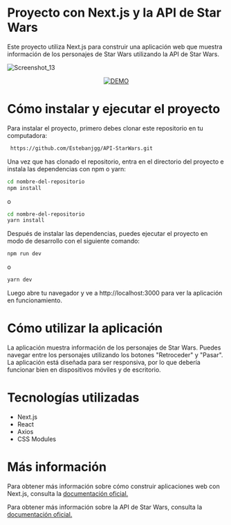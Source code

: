 # Proyecto con Next.js y la API de Star Wars

<p> Este proyecto utiliza Next.js para construir una aplicación web que muestra información de los personajes de Star Wars utilizando la API de Star Wars.</p>

![Screenshot_13](https://user-images.githubusercontent.com/91167097/235409842-6ae6d51b-1262-4f27-b82a-0c5602488900.png)

<p align="center">
  
  <a href="https://estebanjgg.github.io/API-StarWars/">
    <img src="https://img.shields.io/badge/-Demo-blue?style=for-the-badge&logo=vercel&logoColor=black" alt="DEMO">
  </a>
  
# Cómo instalar y ejecutar el proyecto
  
  <p>Para instalar el proyecto, primero debes clonar este repositorio en tu computadora:</p>
 
 ```bash
  https://github.com/Estebanjgg/API-StarWars.git
  ```
  
  <p>Una vez que has clonado el repositorio, entra en el directorio del proyecto e instala las dependencias con npm o yarn:</p>
  
  ```bash
  cd nombre-del-repositorio
  npm install
  ```
  
  o 
  
  ```bash  
cd nombre-del-repositorio
yarn install
  ```
  
  Después de instalar las dependencias, puedes ejecutar el proyecto en modo de desarrollo con el siguiente comando:
   
    
  ```bash  
npm run dev
  ```
  
  o
  
 ```bash  
yarn dev
  ```
  
  Luego abre tu navegador y ve a http://localhost:3000 para ver la aplicación en funcionamiento.
  
  
  # Cómo utilizar la aplicación
  
  La aplicación muestra información de los personajes de Star Wars. Puedes navegar entre los personajes utilizando los botones "Retroceder" y "Pasar". La aplicación está diseñada para ser responsiva, por lo que debería funcionar bien en dispositivos móviles y de escritorio.

# Tecnologías utilizadas

- Next.js
- React
- Axios
- CSS Modules

# Más información

Para obtener más información sobre cómo construir aplicaciones web con Next.js, consulta la [documentación oficial.](https://nextjs.org/docs")

Para obtener más información sobre la API de Star Wars, consulta la [documentación oficial.]([https://nextjs.org/docs](https://swapi.dev/documentation)")

